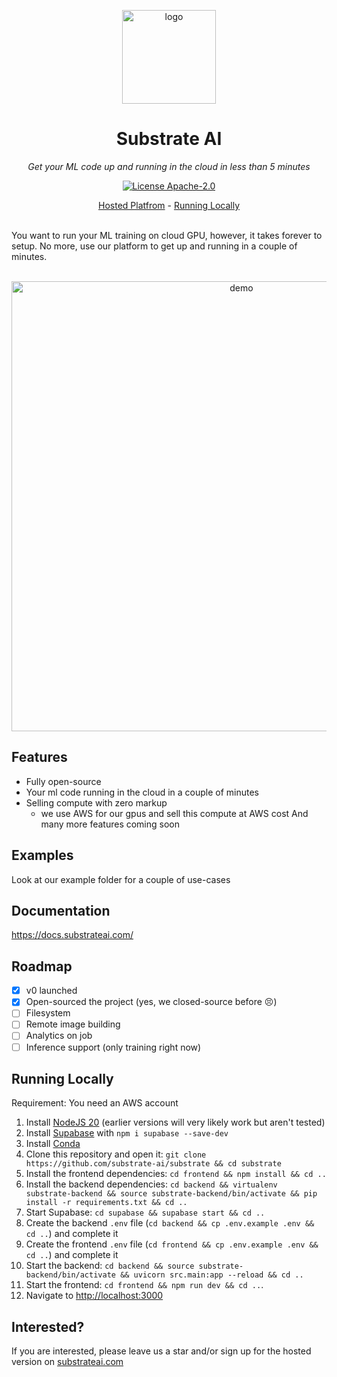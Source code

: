 <p align="center">
  <a href="https://datasaurus.app">
    <img height="150" src="https://github.com/substrate-ai/substrate/assets/32412211/4aad3e0f-670c-452f-a3bc-9e97151acaab" alt="logo">
  </a>
</p>

<h1 align="center">
  Substrate AI
</h1>

<p align="center">
  <i>Get your ML code up and running in the cloud in less than 5 minutes</i>
</p>

<p align="center">
  <a href="/LICENSE"><img alt="License Apache-2.0" src="https://img.shields.io/github/license/datasaurus-ai/datasaurus?style=flat-square"></a>
</p>

<p align="center">
  <a href="https://substrateai.com">Hosted Platfrom</a> - <a href="#running-locally">Running Locally</a>
</p>

<br>
You want to run your ML training on cloud GPU, however, it takes forever to setup. No more, use our platform to get up and running in a couple of minutes. 
<br>
<br>
<p align="center">
 <img width="720" src="https://github.com/datasaurus-ai/datasaurus/assets/32412211/7b9a36dd-9264-4442-ba25-e29a5a1516f3" alt="demo">
</p>

## Features

- Fully open-source
- Your ml code running in the cloud in a couple of minutes
- Selling compute with zero markup
    - we use AWS for our gpus and sell this compute at AWS cost
And many more features coming soon

## Examples

Look at our example folder for a couple of use-cases

## Documentation

https://docs.substrateai.com/

## Roadmap

- [x] v0 launched
- [x] Open-sourced the project (yes, we closed-source before 😣)
- [ ] Filesystem
- [ ] Remote image building
- [ ] Analytics on job
- [ ] Inference support (only training right now)

## Running Locally

Requirement: You need an AWS account

1. Install [NodeJS 20](https://nodejs.org/en/download/current) (earlier versions will very likely work but aren't tested)
2. Install [Supabase](https://supabase.com/docs/guides/cli/local-development) with `npm i supabase --save-dev`
3. Install [Conda](https://conda.io/projects/conda/en/latest/user-guide/install/index.html)
4. Clone this repository and open it: `git clone https://github.com/substrate-ai/substrate && cd substrate`
5. Install the frontend dependencies: `cd frontend && npm install && cd ..`
6. Install the backend dependencies: `cd backend && virtualenv substrate-backend && source substrate-backend/bin/activate && pip install -r requirements.txt && cd ..`
7. Start Supabase: `cd supabase && supabase start && cd ..`
9. Create the backend `.env` file (`cd backend && cp .env.example .env && cd ..`) and complete it
10. Create the frontend `.env` file (`cd frontend && cp .env.example .env && cd ..`) and complete it
11. Start the backend: `cd backend && source substrate-backend/bin/activate && uvicorn src.main:app --reload && cd ..`
12. Start the frontend: `cd frontend && npm run dev && cd ..`.
13. Navigate to [http://localhost:3000](http://localhost:3000)

## Interested?

If you are interested, please leave us a star and/or sign up for the hosted version on [substrateai.com](https://substrateai.com)
